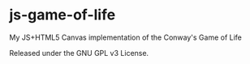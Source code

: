 js-game-of-life
===============

My JS+HTML5 Canvas implementation of the Conway's Game of Life

Released under the GNU GPL v3 License.
